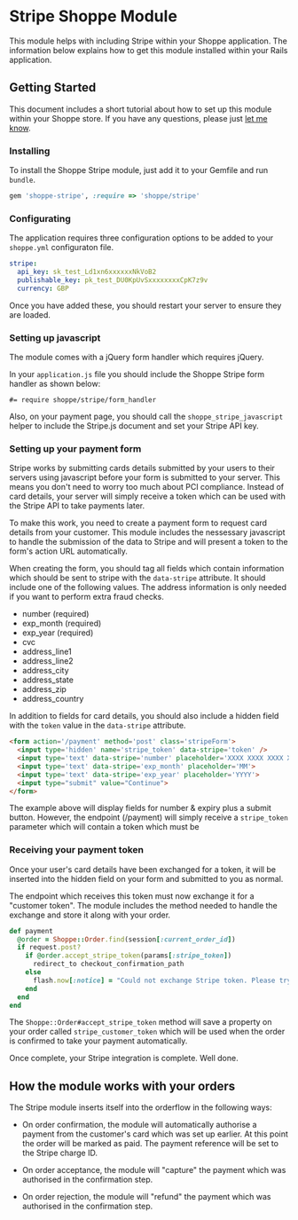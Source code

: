# Stripe Shoppe Module

This module helps with including Stripe within your Shoppe application. The 
information below explains how to get this module installed within your Rails
application.

## Getting Started

This document includes a short tutorial about how to set up this module within your
Shoppe store. If you have any questions, please just
[let me know](http://twitter.com/adamcooke).

### Installing

To install the Shoppe Stripe module, just add it to your Gemfile and run `bundle`.

```ruby
gem 'shoppe-stripe', :require => 'shoppe/stripe'
```

### Configurating

The application requires three configuration options to be added to your `shoppe.yml`
configuraton file.

```yaml
stripe:
  api_key: sk_test_Ld1xn6xxxxxxNkVoB2
  publishable_key: pk_test_DU0KpUvSxxxxxxxxCpK7z9v
  currency: GBP
```

Once you have added these, you should restart your server to ensure they are loaded.

### Setting up javascript

The module comes with a jQuery form handler which requires jQuery.

In your `application.js` file you should include the Shoppe Stripe form handler as
shown below:

```
#= require shoppe/stripe/form_handler
```

Also, on your payment page, you should call the `shoppe_stripe_javascript` helper to
include the Stripe.js document and set your Stripe API key. 

### Setting up your payment form

Stripe works by submitting cards details submitted by your users to their servers using
javascript before your form is submitted to your server. This means you don't need
to worry too much about PCI compliance. Instead of card details, your server will
simply receive a token which can be used with the Stripe API to take payments later.

To make this work, you need to create a payment form to request card details from your
customer. This module includes the nessessary javascript to handle the submission of
the data to Stripe and will present a token to the form's action URL automatically.

When creating the form, you should tag all fields which contain information which
should be sent to stripe with the `data-stripe` attribute. It should include one of the
following values. The address information is only needed if you want to perform extra
fraud checks.

* number (required)
* exp_month (required)
* exp_year (required)
* cvc
* address_line1
* address_line2
* address_city
* address_state
* address_zip
* address_country

In addition to fields for card details, you should also include a hidden field with the
`token` value in the `data-stripe` attribute.

```html
<form action='/payment' method='post' class='stripeForm'>
  <input type='hidden' name='stripe_token' data-stripe='token' />
  <input type='text' data-stripe='number' placeholder='XXXX XXXX XXXX XXXX'>
  <input type='text' data-stripe='exp_month' placeholder='MM'>
  <input type='text' data-stripe='exp_year' placeholder='YYYY'>
  <input type="submit" value="Continue">
</form>
```

The example above will display fields for number & expiry plus a submit button.
However, the endpoint (/payment) will simply receive a `stripe_token` parameter which
will contain a token which must be 

### Receiving your payment token

Once your user's card details have been exchanged for a token, it will be inserted
into the hidden field on your form and submitted to you as normal.

The endpoint which receives this token must now exchange it for a "customer token".
The module includes the method needed to handle the exchange and store it along with
your order.

```ruby
def payment
  @order = Shoppe::Order.find(session[:current_order_id])
  if request.post?
    if @order.accept_stripe_token(params[:stripe_token])
      redirect_to checkout_confirmation_path
    else
      flash.now[:notice] = "Could not exchange Stripe token. Please try again."
    end
  end
end
```

The `Shoppe::Order#accept_stripe_token` method will save a property on your order 
called `stripe_customer_token` which will be used when the order is confirmed to take
your payment automatically.

Once complete, your Stripe integration is complete. Well done.

## How the module works with your orders

The Stripe module inserts itself into the orderflow in the following ways:

* On order confirmation, the module will automatically authorise a payment from the
  customer's card which was set up earlier. At this point the order will be marked
  as paid. The payment reference will be set to the Stripe charge ID.

* On order acceptance, the module will "capture" the payment which was authorised 
  in the confirmation step.

* On order rejection, the module will "refund" the payment which was authorised in the
  confirmation step.  
